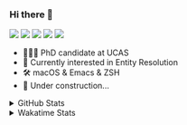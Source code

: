 ### Hi there 👋

[![](https://img.shields.io/badge/-Email-325180?logo=maildotru&logoColor=white&style=flat-square)](mailto://wang@tianshu.me)
[![](https://img.shields.io/badge/-GitHub-black?logo=GitHub&style=flat-square)](https://github.com/tshu-w)
[![](https://img.shields.io/badge/-Telegram-26a5e4?labelColor=fafafa&logo=telegram&style=flat-square)](https://t.me/tshu_w) 
[![](https://img.shields.io/badge/-Twitter-1da1f2?logo=Twitter&logoColor=white&style=flat-square)](https://twitter.com/tshu_w)
[![](https://komarev.com/ghpvc/?username=tshu-w&color=blueviolet&style=flat-square)]()



- 🧑🏻‍🎓 PhD candidate at UCAS
- 🔭 Currently interested in Entity Resolution
- 🛠 macOS & Emacs & ZSH
- 🚧 Under construction...

<details>

<summary>GitHub Stats</summary>

![Tianshu's GitHub stats](https://github-readme-stats.vercel.app/api?username=tshu-w&show_icons=true&theme=buefy&count_private=true)
  
</details>


<details>
  <summary>Wakatime Stats</summary>

  Currently, files accessed by tramp cannot be tracked by wakatime, see https://github.com/wakatime/wakatime-mode/issues/27
  <br>
  
<!--START_SECTION:waka-->
**I'm an Early 🐤** 

```text
🌞 Morning    86 commits     █████░░░░░░░░░░░░░░░░░░░░   20.14% 
🌆 Daytime    164 commits    █████████░░░░░░░░░░░░░░░░   38.41% 
🌃 Evening    166 commits    █████████░░░░░░░░░░░░░░░░   38.88% 
🌙 Night      11 commits     ░░░░░░░░░░░░░░░░░░░░░░░░░   2.58%

```
📅 **I'm Most Productive on Monday** 

```text
Monday       102 commits    ██████░░░░░░░░░░░░░░░░░░░   23.89% 
Tuesday      51 commits     ███░░░░░░░░░░░░░░░░░░░░░░   11.94% 
Wednesday    52 commits     ███░░░░░░░░░░░░░░░░░░░░░░   12.18% 
Thursday     47 commits     ██░░░░░░░░░░░░░░░░░░░░░░░   11.01% 
Friday       39 commits     ██░░░░░░░░░░░░░░░░░░░░░░░   9.13% 
Saturday     90 commits     █████░░░░░░░░░░░░░░░░░░░░   21.08% 
Sunday       46 commits     ██░░░░░░░░░░░░░░░░░░░░░░░   10.77%

```


📊 **This Week I Spent My Time On** 

```text
💬 Programming Languages: 
Emacs Lisp               13 hrs 21 mins      █████████░░░░░░░░░░░░░░░░   36.31% 
sh                       13 hrs 8 mins       █████████░░░░░░░░░░░░░░░░   35.71% 
Org                      6 hrs 59 mins       ████░░░░░░░░░░░░░░░░░░░░░   19.02% 
Python                   1 hr 36 mins        █░░░░░░░░░░░░░░░░░░░░░░░░   4.35% 
Other                    1 hr 10 mins        ░░░░░░░░░░░░░░░░░░░░░░░░░   3.19%

🔥 Editors: 
Emacs                    23 hrs 18 mins      ███████████████░░░░░░░░░░   63.32% 
Zsh                      13 hrs 8 mins       █████████░░░░░░░░░░░░░░░░   35.71% 
Sublime Text             21 mins             ░░░░░░░░░░░░░░░░░░░░░░░░░   0.97%

🐱‍💻 Projects: 
emacs                    15 hrs              ██████████░░░░░░░░░░░░░░░   40.76% 
Unknown Project          8 hrs 47 mins       ██████░░░░░░░░░░░░░░░░░░░   23.91% 
Terminal                 5 hrs 54 mins       ████░░░░░░░░░░░░░░░░░░░░░   16.06% 
entity_resolution        3 hrs 6 mins        ██░░░░░░░░░░░░░░░░░░░░░░░   8.47% 
dotfiles                 2 hrs 5 mins        █░░░░░░░░░░░░░░░░░░░░░░░░   5.67%

💻 Operating System: 
Mac                      32 hrs 4 mins       █████████████████████░░░░   87.15% 
Linux                    4 hrs 43 mins       ███░░░░░░░░░░░░░░░░░░░░░░   12.85%

```

**I Mostly Code in Python** 

```text
Python                   5 repos             ███████░░░░░░░░░░░░░░░░░░   27.78% 
JavaScript               3 repos             ████░░░░░░░░░░░░░░░░░░░░░   16.67% 
HTML                     2 repos             ██░░░░░░░░░░░░░░░░░░░░░░░   11.11% 
Emacs Lisp               2 repos             ██░░░░░░░░░░░░░░░░░░░░░░░   11.11% 
TeX                      2 repos             ██░░░░░░░░░░░░░░░░░░░░░░░   11.11%

```



 Last Updated on 06/07/2021
<!--END_SECTION:waka-->
</details>
